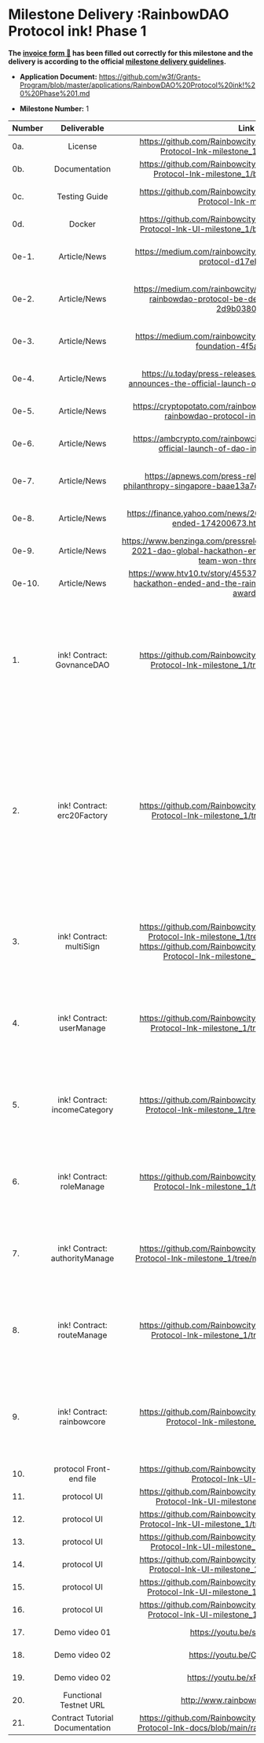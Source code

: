 # Milestone Delivery :RainbowDAO Protocol ink! Phase 1

**The [invoice form :pencil:](https://docs.google.com/forms/d/e/1FAIpQLSfmNYaoCgrxyhzgoKQ0ynQvnNRoTmgApz9NrMp-hd8mhIiO0A/viewform) has been filled out correctly for this milestone and the delivery is according to the official [milestone delivery guidelines](https://github.com/w3f/Grants-Program/blob/master/docs/milestone-deliverables-guidelines.md).**

- **Application Document:** https://github.com/w3f/Grants-Program/blob/master/applications/RainbowDAO%20Protocol%20ink!%20%20Phase%201.md

- **Milestone Number:** 1

| Number |           Deliverable           |                                                                                                  Link                                                                                                   | Notes                                                                                                                                                                                                                                                                                                                              |
| ------ | :-----------------------------: | :-----------------------------------------------------------------------------------------------------------------------------------------------------------------------------------------------------: | ---------------------------------------------------------------------------------------------------------------------------------------------------------------------------------------------------------------------------------------------------------------------------------------------------------------------------------- |
| 0a.    |             License             |                                                     https://github.com/RainbowcityFoundation/RainbowDAO-Protocol-Ink-milestone_1/blob/main/LICENSE                                                      | Apache 2.0                                                                                                                                                                                                                                                                                                                         |
| 0b.    |          Documentation          |                                                    https://github.com/RainbowcityFoundation/RainbowDAO-Protocol-Ink-milestone_1/blob/main/README.md                                                     | Documentation .                                                                                                                                                                                                                                                                                                                    |
| 0c.    |          Testing Guide          |                                                              https://github.com/RainbowcityFoundation/RainbowDAO-Protocol-Ink-milestone_1                                                               | All test instructions are in the contract code document.                                                                                                                                                                                                                                                                           |
| 0d.    |             Docker              |                                                https://github.com/RainbowcityFoundation/RainbowDAO-Protocol-Ink-UI-milestone_1/blob/main/docs/docker.md                                                 | Dockerfile.                                                                                                                                                                                                                                                                                                                        |
| 0e-1.  |          Article/News           |                                                               https://medium.com/rainbowcity/what-is-the-rainbowdao-protocol-d17eb866ce43                                                               | Medium, an introduction to the basic articles of the project.                                                                                                                                                                                                                                                                      |
| 0e-2.  |          Article/News           |                                           https://medium.com/rainbowcity/in-which-chains-will-the-rainbowdao-protocol-be-deployed-in-the-future-2d9b0380590d                                            | Medium, an introduction to the basic articles of the project.                                                                                                                                                                                                                                                                      |
| 0e-3.  |          Article/News           |                                                             https://medium.com/rainbowcity/what-is-the-rainbowcity-foundation-4f5ac119c29a                                                              | Medium, an introduction to the basic articles of the project.                                                                                                                                                                                                                                                                      |
| 0e-4.  |          Article/News           |                                            https://u.today/press-releases/rainbowcity-foundation-announces-the-official-launch-of-dao-infrastructure-project                                            | U.today, a very famous encrypted media.                                                                                                                                                                                                                                                                                            |
| 0e-5.  |          Article/News           |                                                    https://cryptopotato.com/rainbowcity-foundation-launches-rainbowdao-protocol-in-gitcoin-grant-12/                                                    | Cryptopotato, a very famous encrypted media.                                                                                                                                                                                                                                                                                       |
| 0e-6.  |          Article/News           |                                                  https://ambcrypto.com/rainbowcity-foundation-announces-official-launch-of-dao-infrastructure-project/                                                  | Ambcrypto, a very famous encrypted media.                                                                                                                                                                                                                                                                                          |
| 0e-7.  |          Article/News           |                                               https://apnews.com/press-release/kisspr/technology-philanthropy-singapore-baae13a7c821e4e7bcf0dc6c62de0b91                                                | Apnews, one of the four largest news agencies in the world.                                                                                                                                                                                                                                                                        |
| 0e-8.  |          Article/News           |                                                      https://finance.yahoo.com/news/2021-dao-global-hackathon-ended-174200673.html?.tsrc=fin-srch                                                       | Yahoo Finance, one of the world’s largest portals                                                                                                                                                                                                                                                                                  |
| 0e-9.  |          Article/News           |                                   https://www.benzinga.com/pressreleases/21/12/g24775427/the-2021-dao-global-hackathon-ended-and-the-rainbowdao-team-won-three-awards                                   | benzinga, a well-known American financial media                                                                                                                                                                                                                                                                                    |
| 0e-10. |          Article/News           |                                            https://www.htv10.tv/story/45537652/the-2021-dao-global-hackathon-ended-and-the-rainbowdao-team-won-three-awards                                             | America's 10th TV station, well-known broadcasting media                                                                                                                                                                                                                                                                           |
| 1.     |   ink! Contract: GovnanceDAO    |                                                   https://github.com/RainbowcityFoundation/RainbowDAO-Protocol-Ink-milestone_1/tree/main/govnance_dao                                                   | This contract is the overall governance DAO contract of the RainbowDao protocol. The holder of the RBD controls this contract, adjusts the parameters of the entire protocol through voting, and realizes the upgrade of the protocol.                                                                                             |
| 2.     |   ink! Contract: erc20Factory   |                                                  https://github.com/RainbowcityFoundation/RainbowDAO-Protocol-Ink-milestone_1/tree/main/erc20_factory                                                   | This contract is an ERC20 factory contract. Even people who do not understand the code can issue their own ERC20 tokens through this factory contract. The smart contract has the function of token issuance and block statistics, which facilitates the calculation of voting weight and the implementation of voting delegation. |
| 3.     |    ink! Contract: multiSign     | https://github.com/RainbowcityFoundation/RainbowDAO-Protocol-Ink-milestone_1/tree/main/multisig_factory https://github.com/RainbowcityFoundation/RainbowDAO-Protocol-Ink-milestone_1/tree/main/multisig | This contract is a multi-signature management contract. Anyone or any DAO can build a multisig system for the management of funds.                                                                                                                                                                                                 |
| 4.     |    ink! Contract: userManage    |                                                   https://github.com/RainbowcityFoundation/RainbowDAO-Protocol-Ink-milestone_1/tree/main/users_manage                                                   | This contract is a multi-signature management contract. Anyone or any DAO can build a multisig system for the management of funds.                                                                                                                                                                                                 |
| 5.     |  ink! Contract: incomeCategory  |                                                 https://github.com/RainbowcityFoundation/RainbowDAO-Protocol-Ink-milestone_1/tree/main/income_category                                                  | This contract is an income category management contract. Mainly used to calculate the income category and income ratio of the protocol.                                                                                                                                                                                            |
| 6.     |    ink! Contract: roleManage    |                                                   https://github.com/RainbowcityFoundation/RainbowDAO-Protocol-Ink-milestone_1/tree/main/role_manage                                                    | This contract belongs to the role management contract and is mainly used to manage the role of the protocol.                                                                                                                                                                                                                       |
| 7.     | ink! Contract: authorityManage  |                                               https://github.com/RainbowcityFoundation/RainbowDAO-Protocol-Ink-milestone_1/tree/main/authority_management                                               | This contract belongs to the authority management contract and is mainly used to manage the authority of the protocol.                                                                                                                                                                                                             |
| 8.     |   ink! Contract: routeManage    |                                                   https://github.com/RainbowcityFoundation/RainbowDAO-Protocol-Ink-milestone_1/tree/main/route_manage                                                   | This contract belongs to the routing management contract and is mainly used to manage and replace the contract address of the protocol.                                                                                                                                                                                            |
| 9.     |   ink! Contract: rainbowcore    |                                                      https://github.com/RainbowcityFoundation/RainbowDAO-Protocol-Ink-milestone_1/tree/main/kernel                                                      | The Rainbowcore contract is the entry management of these three contracts,roleManage ,authorityManage and routeManage ,overall planning and coordination.                                                                                                                                                                          |
| 10.    |     protocol Front-end file     |                                                             https://github.com/RainbowcityFoundation/RainbowDAO-Protocol-Ink-UI-milestone_1                                                             | Front-end file.                                                                                                                                                                                                                                                                                                                    |
| 11.    |           protocol UI           |                                                   https://github.com/RainbowcityFoundation/RainbowDAO-Protocol-Ink-UI-milestone_1/tree/main/pic/core                                                    | Rainbow core design ui picture.                                                                                                                                                                                                                                                                                                    |
| 12.    |           protocol UI           |                                               https://github.com/RainbowcityFoundation/RainbowDAO-Protocol-Ink-UI-milestone_1/tree/main/pic/erc20factory                                                | Erc20factory design ui picture.                                                                                                                                                                                                                                                                                                    |
| 13.    |           protocol UI           |                                                  https://github.com/RainbowcityFoundation/RainbowDAO-Protocol-Ink-UI-milestone_1/tree/main/pic/income                                                   | Income design ui picture.                                                                                                                                                                                                                                                                                                          |
| 14.    |           protocol UI           |                                                  https://github.com/RainbowcityFoundation/RainbowDAO-Protocol-Ink-UI-milestone_1/tree/main/pic/manage                                                   | Manage design ui picture.                                                                                                                                                                                                                                                                                                          |
| 15.    |           protocol UI           |                                                 https://github.com/RainbowcityFoundation/RainbowDAO-Protocol-Ink-UI-milestone_1/tree/main/pic/multisign                                                 | Multisign design ui picture.                                                                                                                                                                                                                                                                                                       |
| 16.    |           protocol UI           |                                                 https://github.com/RainbowcityFoundation/RainbowDAO-Protocol-Ink-UI-milestone_1/tree/main/pic/proposal                                                  | Proposal design ui picture.                                                                                                                                                                                                                                                                                                        |
| 17.    |          Demo video 01          |                                                                                      https://youtu.be/sE-_izYZ3vM                                                                                       | RainbowDAO-Management Demo                                                                                                                                                                                                                                                                                                         |
| 18.    |          Demo video 02          |                                                                                      https://youtu.be/CCio4TV3STk                                                                                       | RainbowDAO-multiSignDemo                                                                                                                                                                                                                                                                                                           |
| 19.    |          Demo video 02          |                                                                                      https://youtu.be/xF3ym0MudRE                                                                                       | RainbowDAO -TokenFactoryDemo                                                                                                                                                                                                                                                                                                       |
| 20.    |     Functional Testnet URL      |                                                                                    http://www.rainbowdao.io/polkadot                                                                                    | Functional Testnet URL                                                                                                                                                                                                                                                                                                             |
| 21.    | Contract Tutorial Documentation |                                                https://github.com/RainbowcityFoundation/RainbowDAO-Protocol-Ink-docs/blob/main/rainbowDaoProtocolTest.md                                                | Contract Tutorial Documentation                                                                                                                                                                                                                                                                                                    |
